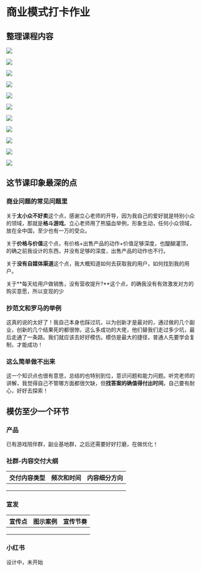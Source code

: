 # 商业模式打卡作业

## 整理课程内容

![](./images/01-什么叫商业模式.jpg)

![](./images/02-商业模式常见问题.jpg)

![](./images/03-抄范文.jpg)

![](./images/04-设计一个产品.jpg)

![](./images/05-设计一个社群.jpg)

![](./images/06-设计一个宣发.jpg)

![](./images/07-设计一个小红书.jpg)

![](./images/08-商业模式的差距怎么被拉开.jpg)

![](./images/09-模仿赛高.jpg)

![](./images/10-这么简单为什么做不出来.jpg)

![](./images/11-今日打卡任务.jpg)

## 这节课印象最深的点

### 商业问题的常见问题里

关于**太小众不好卖**这个点，感谢立心老师的开导，因为我自己的爱好就是特别小众的领域，那就是**格斗游戏**。立心老师用了熊猫血举例，形象生动，任何小众领域，放在全中国，至少也有一万的受众。

关于**价格与价值**这个点，有价格+出售产品的动作+价值足够深度，也醍醐灌顶，的确之前我设计的东西，并没有足够的深度，出售产品的动作也不行。

关于**没有自媒体渠道**这个点，我大概知道如何去获取我的用户，如何找到我的用户。

关于**每天给用户做销售，没有营收提升?**这个点，的确我没有有效激发对方的购买意愿，所以变现的少

### 抄范文和罗马的举例

这真的说的太好了！我自己本身也踩过坑，以为创新才是最对的，通过做的几个副业，创新的几个结果死的都很惨。这么多成功的大佬，他们替我们走过多少坑，最后走通了一条路。我们就应该去好好模仿。模仿是最大的捷径，普通人先要学会复制，才能成功！

### 这么简单做不出来

这一个知识点也很有意思，总结的也特别到位，意识问题和能力问题。听完老师的讲解，我觉得自己不管哪方面都很欠缺，但**找答案的确值得付出时间**，自己要有耐心，好好去探索！

## 模仿至少一个环节

### 产品

已有游戏陪伴群，副业基地群，之后还需要好好打磨，在做优化！

### 社群-内容交付大纲

| 交付内容类型 | 频次和时间 | 内容细分方向 |
| ------------ | ---------- | ------------ |
|              |            |              |
|              |            |              |
|              |            |              |



### 宣发

| 宣传点 | 图示案例 | 宣传节奏 |
| ------ | -------- | -------- |
|        |          |          |
|        |          |          |
|        |          |          |



### 小红书

设计中，未开始